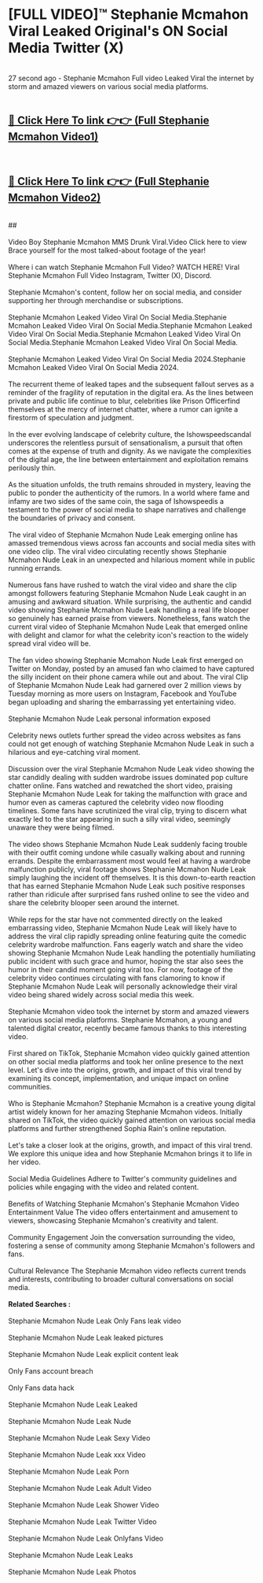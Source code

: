 # [FULL VIDEO]™ Stephanie Mcmahon Viral Leaked Original's ON Social Media Twitter (X) <br>
<br>
27 second ago - Stephanie Mcmahon Full video Leaked Viral the internet by storm and amazed viewers on various social media platforms.<br>

 <br>

##  <a href="https://play.123hd.live?title=Full Stephanie_Mcmahon&ref=git">🔴 Click Here To link 👉👉 (Full Stephanie Mcmahon Video1)</a><br>
  <br>

##  <a href="https://play.123hd.live?title=Full Stephanie_Mcmahon&ref=git">🔴 Click Here To link 👉👉 (Full Stephanie Mcmahon Video2)</a><br>
  <br>
  ##


  <br>

  <br>
Video Boy Stephanie Mcmahon MMS Drunk Viral.Video Click here to view Brace yourself for the most talked-about footage of the year!
<br><br>
Where i can watch Stephanie Mcmahon Full Video? WATCH HERE! Viral Stephanie Mcmahon Full Video Instagram, Twitter (X), Discord.
<br><br>
Stephanie Mcmahon's content, follow her on social media, and consider supporting her through merchandise or subscriptions.
<br><br>
Stephanie Mcmahon Leaked Video Viral On Social Media.Stephanie Mcmahon Leaked Video Viral On Social Media.Stephanie Mcmahon Leaked Video Viral On Social Media.Stephanie Mcmahon Leaked Video Viral On Social Media.Stephanie Mcmahon Leaked Video Viral On Social Media.
<br><br>
Stephanie Mcmahon Leaked Video Viral On Social Media 2024.Stephanie Mcmahon Leaked Video Viral On Social Media 2024.
<br><br>
The recurrent theme of leaked tapes and the subsequent fallout serves as a reminder of the fragility of reputation in the digital era. As the lines between private and public life continue to blur, celebrities like Prison Officerfind themselves at the mercy of internet chatter, where a rumor can ignite a firestorm of speculation and judgment.
<br><br>
In the ever evolving landscape of celebrity culture, the Ishowspeedscandal underscores the relentless pursuit of sensationalism, a pursuit that often comes at the expense of truth and dignity. As we navigate the complexities of the digital age, the line between entertainment and exploitation remains perilously thin.
<br><br>
As the situation unfolds, the truth remains shrouded in mystery, leaving the public to ponder the authenticity of the rumors. In a world where fame and infamy are two sides of the same coin, the saga of Ishowspeedis a testament to the power of social media to shape narratives and challenge the boundaries of privacy and consent.
<br><br>
The viral video of Stephanie Mcmahon Nude Leak emerging online has amassed tremendous views across fan accounts and social media sites with one video clip. The viral video circulating recently shows Stephanie Mcmahon Nude Leak in an unexpected and hilarious moment while in public running errands.
<br><br>
Numerous fans have rushed to watch the viral video and share the clip amongst followers featuring Stephanie Mcmahon Nude Leak caught in an amusing and awkward situation. While surprising, the authentic and candid video showing Stephanie Mcmahon Nude Leak handling a real life blooper so genuinely has earned praise from viewers. Nonetheless, fans watch the current viral video of Stephanie Mcmahon Nude Leak that emerged online with delight and clamor for what the celebrity icon's reaction to the widely spread viral video will be.
<br><br>
The fan video showing Stephanie Mcmahon Nude Leak first emerged on Twitter on Monday, posted by an amused fan who claimed to have captured the silly incident on their phone camera while out and about. The viral Clip of Stephanie Mcmahon Nude Leak had garnered over 2 million views by Tuesday morning as more users on Instagram, Facebook and YouTube began uploading and sharing the embarrassing yet entertaining video.
<br><br>
Stephanie Mcmahon Nude Leak personal information exposed
<br><br>
Celebrity news outlets further spread the video across websites as fans could not get enough of watching Stephanie Mcmahon Nude Leak in such a hilarious and eye-catching viral moment.
<br><br>
Discussion over the viral Stephanie Mcmahon Nude Leak video showing the star candidly dealing with sudden wardrobe issues dominated pop culture chatter online. Fans watched and rewatched the short video, praising Stephanie Mcmahon Nude Leak for taking the malfunction with grace and humor even as cameras captured the celebrity video now flooding timelines. Some fans have scrutinized the viral clip, trying to discern what exactly led to the star appearing in such a silly viral video, seemingly unaware they were being filmed.
<br><br>
The video shows Stephanie Mcmahon Nude Leak suddenly facing trouble with their outfit coming undone while casually walking about and running errands. Despite the embarrassment most would feel at having a wardrobe malfunction publicly, viral footage shows Stephanie Mcmahon Nude Leak simply laughing the incident off themselves. It is this down-to-earth reaction that has earned Stephanie Mcmahon Nude Leak such positive responses rather than ridicule after surprised fans rushed online to see the video and share the celebrity blooper seen around the internet.
<br><br>
While reps for the star have not commented directly on the leaked embarrassing video, Stephanie Mcmahon Nude Leak will likely have to address the viral clip rapidly spreading online featuring quite the comedic celebrity wardrobe malfunction. Fans eagerly watch and share the video showing Stephanie Mcmahon Nude Leak handling the potentially humiliating public incident with such grace and humor, hoping the star also sees the humor in their candid moment going viral too. For now, footage of the celebrity video continues circulating with fans clamoring to know if Stephanie Mcmahon Nude Leak will personally acknowledge their viral video being shared widely across social media this week.
<br><br>
Stephanie Mcmahon video took the internet by storm and amazed viewers on various social media platforms. Stephanie Mcmahon, a young and talented digital creator, recently became famous thanks to this interesting video.
<br><br>
First shared on TikTok, Stephanie Mcmahon video quickly gained attention on other social media platforms and took her online presence to the next level. Let's dive into the origins, growth, and impact of this viral trend by examining its concept, implementation, and unique impact on online communities.
<br><br>
Who is Stephanie Mcmahon? Stephanie Mcmahon is a creative young digital artist widely known for her amazing Stephanie Mcmahon videos. Initially shared on TikTok, the video quickly gained attention on various social media platforms and further strengthened Sophia Rain's online reputation.
<br><br>
Let's take a closer look at the origins, growth, and impact of this viral trend. We explore this unique idea and how Stephanie Mcmahon brings it to life in her video.
<br><br>
Social Media Guidelines Adhere to Twitter's community guidelines and policies while engaging with the video and related content.
<br><br>
Benefits of Watching Stephanie Mcmahon's Stephanie Mcmahon Video Entertainment Value The video offers entertainment and amusement to viewers, showcasing Stephanie Mcmahon's creativity and talent.
<br><br>
Community Engagement Join the conversation surrounding the video, fostering a sense of community among Stephanie Mcmahon's followers and fans.
<br><br>
Cultural Relevance The Stephanie Mcmahon video reflects current trends and interests, contributing to broader cultural conversations on social media.
<br><br>
<strong>Related Searches :</strong>
<br><br>
Stephanie Mcmahon Nude Leak Only Fans leak video
<br><br>
Stephanie Mcmahon Nude Leak leaked pictures
<br><br>
Stephanie Mcmahon Nude Leak explicit content leak
<br><br>
Only Fans account breach
<br><br>
Only Fans data hack
<br><br>
Stephanie Mcmahon Nude Leak Leaked
<br><br>
Stephanie Mcmahon Nude Leak Nude
<br><br>
Stephanie Mcmahon Nude Leak Sexy Video
<br><br>
Stephanie Mcmahon Nude Leak xxx Video
<br><br>
Stephanie Mcmahon Nude Leak Porn
<br><br>
Stephanie Mcmahon Nude Leak Adult Video
<br><br>
Stephanie Mcmahon Nude Leak Shower Video
<br><br>
Stephanie Mcmahon Nude Leak Twitter Video
<br><br>
Stephanie Mcmahon Nude Leak Onlyfans Video
<br><br>
Stephanie Mcmahon Nude Leak Leaks
<br><br>
Stephanie Mcmahon Nude Leak Photos